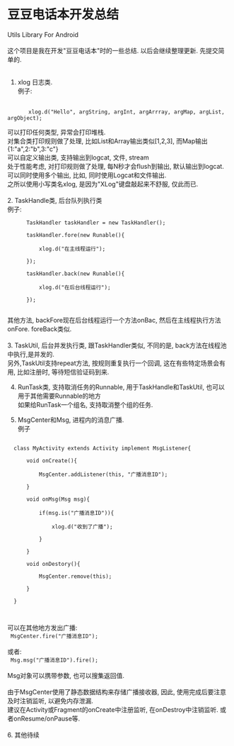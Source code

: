 # 豆豆电话本开发总结
Utils Library For Android <br/>
<br/>
这个项目是我在开发"豆豆电话本"时的一些总结. 以后会继续整理更新. 先提交简单的.<br/>
<br/>
1. xlog 日志类. <br/>
  例子:　<br/>
  <code>
　　　　xlog.d("Hello", argString, argInt, argArrray, argMap, argList, argObject);
  </code><br/>
  可以打印任何类型, 异常会打印堆栈.<br/>
  对集合类打印规则做了处理, 比如List和Array输出类似[1,2,3], 而Map输出{1:"a",2:"b",3:"c"}<br/>
  可以自定义输出类, 支持输出到logcat, 文件, stream<br/>
  处于性能考虑, 对打印规则做了处理, 每N秒才会flush到输出, 默认输出到logcat.<br/>
  可以同时使用多个输出, 比如, 同时使用Logcat和文件输出.<br/>
  之所以使用小写类名xlog, 是因为"XLog"键盘敲起来不舒服, 仅此而已.<br/>
<br/>
2. TaskHandle类, 后台队列执行类<br/>
  例子:<br/>
  <code>
      TaskHandler taskHandler = new TaskHandler();<br/>
      taskHandler.fore(new Runable(){<br/>
          xlog.d("在主线程运行");<br/>
      });<br/>
      taskHandler.back(new Runable(){<br/>
          xlog.d("在后台线程运行");<br/>
      });<br/>
  </code><br/>
  其他方法, backFore现在后台线程运行一个方法onBac, 然后在主线程执行方法onFore.  foreBack类似.<br/>
<br/>
3. TaskUtil, 后台并发执行类, 跟TaskHandler类似, 不同的是, back方法在线程池中执行,是并发的.<br/>
  另外,TaskUtil支持repeat方法, 按规则重复执行一个回调, 这在有些特定场景会有用, 比如注册时, 等待短信验证码到来. 

4. RunTask类, 支持取消任务的Runnable,  用于TaskHandle和TaskUtil,  也可以用于其他需要Runnable的地方<br/>
  如果给RunTask一个组名, 支持取消整个组的任务.<br/>
  
5. MsgCenter和Msg, 进程内的消息广播.<br/>
  例子<br/>
  <code>
  class MyActivity extends Activity implement MsgListener{  <br/>
      void onCreate(){  <br/>
          MsgCenter.addListener(this, "广播消息ID");  <br/>
      }  <br/>
      void onMsg(Msg msg){  <br/>
          if(msg.is("广播消息ID")){  <br/>
              xlog.d("收到了广播");  <br/>
          }  <br/>
      }  <br/>
      void onDestory(){  <br/>
          MsgCenter.remove(this);  <br/>
      }  <br/>
  }  <br/>
  </code><br/>
  
  可以在其他地方发出广播:<br/>
  <code>
    MsgCenter.fire("广播消息ID");
  </code><br/>
  或者:<br/>
  <code>
    Msg.msg("广播消息ID").fire();
  </code><br/>
  Msg对象可以携带参数, 也可以搜集返回值. <br/>
  <br/>
  由于MsgCenter使用了静态数据结构来存储广播接收器, 因此, 使用完成后要注意及时注销监听, 以避免内存泄漏.<br/>
  建议在Activity或Fragment的onCreate中注册监听,  在onDestroy中注销监听. 或者onResume/onPause等.<br/>
  <br/>
6. 其他待续<br/>
